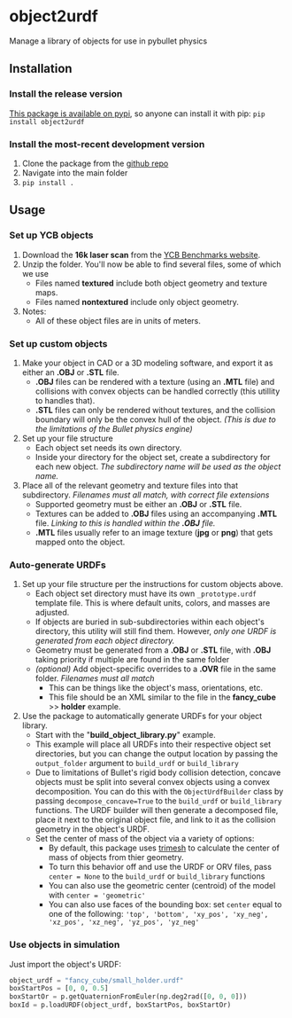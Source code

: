# object2urdf
Manage a library of objects for use in pybullet physics

## Installation
### Install the release version
[This package is available on pypi](https://pypi.org/project/object2urdf/), so anyone can install it with pip: `pip install object2urdf`

### Install the most-recent development version
1. Clone the package from the [github repo](https://github.com/cbteeple/object2urdf)
2. Navigate into the main folder
3. `pip install .`


## Usage
### Set up YCB objects
1. Download the **16k laser scan** from the [YCB Benchmarks website](http://ycb-benchmarks.s3-website-us-east-1.amazonaws.com/).
2. Unzip the folder. You'll now be able to find several files, some of which we use
    - Files named **textured** include both object geometry and texture maps.
    - Files named **nontextured** include only object geometry.
3. Notes:
    - All of these object files are in units of meters.

### Set up custom objects
1. Make your object in CAD or a 3D modeling software, and export it as either an **.OBJ** or **.STL** file.
    - **.OBJ** files can be rendered with a texture (using an **.MTL** file) and collisions with convex objects can be handled correctly (this utillity to handles that).
    - **.STL** files can only be rendered without textures, and the collision boundary will only be the convex hull of the object. _(This is due to the limitations of the Bullet physics engine)_
2. Set up your file structure
    - Each object set needs its own directory.
    - Inside your directory for the object set, create a subdirectory for each new object. _The subdirectory name will be used as the object name._
3. Place all of the relevant geometry and texture files into that subdirectory. _Filenames must all match, with correct file extensions_
    - Supported geometry must be either an **.OBJ** or **.STL** file.
    - Textures can be added to **.OBJ** files using an accompanying **.MTL** file. _Linking to this is handled within the **.OBJ** file._
    - **.MTL** files usually refer to an image texture (**jpg** or **png**) that gets mapped onto the object.


### Auto-generate URDFs
1. Set up your file structure per the instructions for custom objects above.
    - Each object set directory must have its own `_prototype.urdf` template file. This is where default units, colors, and masses are adjusted.
    - If objects are buried in sub-subdirectories within each object's directory, this utility will still find them. However, _only one URDF is generated from each object directory._
    - Geometry must be generated from a **.OBJ** or **.STL** file, with **.OBJ** taking priority if multiple are found in the same folder
    - _(optional)_ Add object-specific overrides to a **.OVR** file in the same folder. _Filenames must all match_
        - This can be things like the object's mass, orientations, etc.
        - This file should be an XML similar to the file in the **fancy_cube** >> **holder** example.
2. Use the package to automatically generate URDFs for your object library.
    - Start with the "**build_object_library.py**" example.
    - This example will place all URDFs into their respective object set directories, but you can change the output location by passing the `output_folder` argument to `build_urdf` or `build_library`
    - Due to limitations of Bullet's rigid body collision detection, concave objects must be split into several convex objects using a convex decomposition. You can do this with the `ObjectUrdfBuilder` class by passing `decompose_concave=True` to the `build_urdf` or `build_library` functions. The URDF builder will then generate a decomposed file, place it next to the original object file, and link to it as the collision geometry in the object's URDF.
    - Set the center of mass of the object via a variety of options:
        - By default, this package uses [trimesh](https://github.com/mikedh/trimesh) to calculate the center of mass of objects from thier geometry.
        - To turn this behavior off and use the URDF or ORV files, pass `center = None` to the `build_urdf` or `build_library` functions
        - You can also use the geometric center (centroid) of the model with `center = 'geometric'`
        - You can also use faces of the bounding box: set `center` equal to one of the following: `'top', 'bottom', 'xy_pos', 'xy_neg', 'xz_pos', 'xz_neg', 'yz_pos', 'yz_neg'`  

### Use objects in simulation
Just import the object's URDF:

```python
object_urdf = "fancy_cube/small_holder.urdf"
boxStartPos = [0, 0, 0.5]
boxStartOr = p.getQuaternionFromEuler(np.deg2rad([0, 0, 0]))
boxId = p.loadURDF(object_urdf, boxStartPos, boxStartOr)
```
